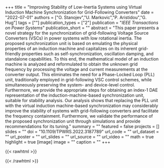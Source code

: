 +++
title = "Improving Stability of Low-Inertia Systems using Virtual Induction Machine Synchronization for Grid-Following Converters"
date = "2022-07-01"
authors = ["O. Stanojev","U. Markovic","P. Aristidou","G. Hug"]
tags = [""]
publication_types = ["2"]
publication = "_IEEE Transactions on Power Systems_"
publication_short = ""
abstract = "This paper presents a novel strategy for the synchronization of grid-following Voltage Source Converters (VSCs) in power systems with low rotational inertia. The proposed synchronization unit is based on emulating the physical properties of an induction machine and capitalizes on its inherent grid-friendly properties such as self-synchronization, oscillation damping, and standalone capabilities. To this end, the mathematical model of an induction machine is analyzed and reformulated to obtain the unknown grid frequency by processing the voltage and current measurements at the converter output. This eliminates the need for a Phase-Locked Loop (PLL) unit, traditionally employed in grid-following VSC control schemes, while simultaneously preserving the system- and device-level control. Furthermore, we provide the appropriate steps for obtaining an index-1 DAE representation of the induction-machine-based synchronization unit, suitable for stability analysis. Our analysis shows that replacing the PLL unit with the virtual induction machine-based synchronization may considerably improve the stability of systems with grid-following converters and facilitate the frequency containment. Furthermore, we validate the performance of the proposed synchronization unit through simulations and provide recommendations for its tuning."
summary = ""
featured = false
projects = []
slides = ""
doi = "10.1109/TPWRS.2022.3187789"
url_code = ""
url_dataset = ""
url_poster = ""
url_slides = ""
url_source = ""
url_video = ""
math = true
highlight = true
[image]
image = ""
caption = ""
+++

{{< rawhtml >}}
<div data-badge-details="right" data-badge-type="medium-donut" data-doi="10.1109/TPWRS.2022.3187789" data-hide-no-mentions="true" class="altmetric-embed"></div>
{{< /rawhtml >}}
